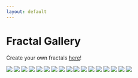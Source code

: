 ```yaml
---
layout: default
---
```


# Fractal Gallery

Create your own fractals [here](https://nathansolomon1678.github.io/fractals)!

![](faeryflower.png)
![](withering%20sanity.png)
![](adrenaline-inducing%20despair.png)
![](soul-suffocating%20sorrow.png)
![](glowy%20balloons.png)
![](shimmery%20dirt.png)
![](i%20am%20a%20dork.png)
![](porcelain%20galaxies.png)
![](zesty%20heartache.png)
![](tantalizing%20torment.png)
![](minty%20snowflake.png)
![](zvzvzvzvzvzvzvvzzzvzvzvzvzvzvzvvzzvzzvZVvzvv.png)
![](gourmet%20cabbage.png)
![](Phnglui%20mglwnafh%20Cthulhu%20Rlyeh%20wgahnagl%20fhtagn.png)
![](thing1.png)
![](thing2.png)
![](thing3%3F%3F%3F.png)
